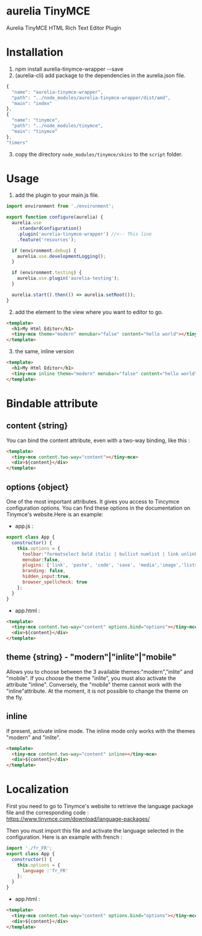 # aurelia TinyMCE
Aurelia TinyMCE HTML Rich Text Editor Plugin

# Installation
1. npm install aurelia-tinymce-wrapper --save
2. (aurelia-cli) add package to the dependencies in the aurelia.json file.
```javascript
{
  "name": "aurelia-tinymce-wrapper",
  "path": "../node_modules/aurelia-tinymce-wrapper/dist/amd",
  "main": "index"            
},
{
  "name": "tinymce",
  "path": "../node_modules/tinymce",
  "main": "tinymce"
},
"timers"
```
3. copy the directory  `node_modules/tinymce/skins` to the `script` folder.

# Usage

1. add the plugin to your main.js file.
```javascript
import environment from './environment';

export function configure(aurelia) {
  aurelia.use
    .standardConfiguration()
    .plugin('aurelia-tinymce-wrapper') //<-- This line
    .feature('resources');

  if (environment.debug) {
    aurelia.use.developmentLogging();
  }

  if (environment.testing) {
    aurelia.use.plugin('aurelia-testing');
  }

  aurelia.start().then(() => aurelia.setRoot());
}
```

2. add the element to the view where you want to editor to go.
```html
<template>
  <h1>My Html Editor</h1>
  <tiny-mce theme="modern" menubar="false" content="hello world"></tiny-mce> <!--This line-->
</template>
```
3. the same, inline version
```html
<template>
  <h1>My Html Editor</h1>
  <tiny-mce inline theme="modern" menubar="false" content="hello world"></tiny-mce> <!--This line-->
</template>
```
# Bindable attribute

## content {string}
You can bind the content attribute, even with a two-way binding, like this :
```html
<template>  
  <tiny-mce content.two-way="content"></tiny-mce>
  <div>${content}</div>
</template>
```
## options {object}
One of the most important attributes. It gives you access to Tincymce configuration options. You can find these options in the documentation on Tinymce's website.Here is an example:
- app.js :
```javascript
export class App {
  constructor() {
    this.options = {
      toolbar:"formatselect bold italic | bullist numlist | link unlink | image media | code",
      menubar:false,
      plugins: ['link', 'paste', 'code', 'save', 'media','image','lists','advlist'],
      branding: false,      
      hidden_input:true,
      browser_spellcheck: true
    };
  }
}
```
- app.html :
```html
<template>  
  <tiny-mce content.two-way="content" options.bind="options"></tiny-mce>
  <div>${content}</div>
</template>
```

## theme {string} - "modern"|"inlite"|"mobile"

Allows you to choose between the 3 available themes:"modern","inlite" and "mobile". If you choose the theme "inlite", you must also activate the attribute "inline". Conversely, the "mobile" theme cannot work with the "inline"attribute. 
At the moment, it is not possible to change the theme on the fly.

## inline

If present, activate inline mode. The inline mode only works with the themes "modern" and "inlite".
```html
<template>  
  <tiny-mce content.two-way="content" inline></tiny-mce>
  <div>${content}</div>
</template>
```

# Localization

First you need to go to Tinymce's website to retrieve the language package file and the corresponding code :
https://www.tinymce.com/download/language-packages/

Then you must import this file and activate the language selected in the configuration. Here is an example with french :

```javascript
import './fr_FR';
export class App {
  constructor() {
    this.options = {
      language :'fr_FR'
    };
  }
}
```
- app.html :
```html
<template>  
  <tiny-mce content.two-way="content" options.bind="options"></tiny-mce>
  <div>${content}</div>
</template>
```

